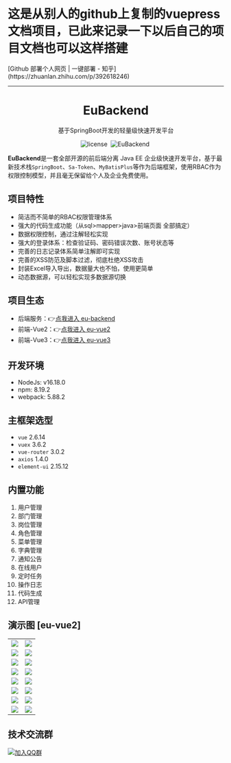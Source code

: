 <h1>这是从别人的github上复制的vuepress文档项目，已此来记录一下以后自己的项目文档也可以这样搭建</h1>
<p>
    [Github 部署个人网页 | 一键部署 - 知乎](https://zhuanlan.zhihu.com/p/392618246)
</p>
<hr>
<h1 align="center">EuBackend</h1>
<p align="center">基于SpringBoot开发的轻量级快速开发平台</p>
<p align="center">
    <img src="https://img.shields.io/github/license/mashape/apistatus.svg" alt="license">
    <img style="margin: 0 4px;" src="https://img.shields.io/badge/EuBackend-0.0.1-blue" alt="EuBackend">
</p>

<strong>EuBackend</strong>是一套全部开源的前后端分离 Java EE 企业级快速开发平台，基于最新技术栈`SpringBoot`、`Sa-Token`、`MyBatisPlus`等作为后端框架，使用RBAC作为权限控制模型，并且毫无保留给个人及企业免费使用。

## 项目特性
- 简洁而不简单的RBAC权限管理体系
- 强大的代码生成功能（从sql>mapper>java>前端页面 全部搞定）
- 数据权限控制，通过注解轻松实现
- 强大的登录体系：检查验证码、密码错误次数、账号状态等
- 完善的日志记录体系简单注解即可实现
- 完善的XSS防范及脚本过滤，彻底杜绝XSS攻击
- 封装Excel导入导出，数据量大也不怕，使用更简单
- 动态数据源，可以轻松实现多数据源切换

## 项目生态
- 后端服务：👉[点我进入 eu-backend](https://gitee.com/zhaoeryu/eu-backend)
- 前端-Vue2：👉[点我进入 eu-vue2](https://gitee.com/zhaoeryu/eu-vue2)
- 前端-Vue3：👉[点我进入 eu-vue3](https://gitee.com/zhaoeryu/eu-vue3)

## 开发环境
- NodeJs: v16.18.0
- npm: 8.19.2
- webpack: 5.88.2

## 主框架选型
- `vue` 2.6.14
- `vuex` 3.6.2
- `vue-router` 3.0.2
- `axios` 1.4.0
- `element-ui` 2.15.12

## 内置功能
1. 用户管理
2. 部门管理
3. 岗位管理
4. 角色管理
5. 菜单管理
6. 字典管理
7. 通知公告
8. 在线用户
9. 定时任务
10. 操作日志
11. 代码生成
12. API管理

## 演示图 [eu-vue2]
<table>
    <tr>
        <td><img src="https://foruda.gitee.com/images/1694162921053276722/7fd2065c_1893428.png"/></td>
        <td><img src="https://foruda.gitee.com/images/1694508973682833677/c45c98bd_1893428.png"/></td>
    </tr>
    <tr>
        <td><img src="https://foruda.gitee.com/images/1694162962141428187/797e00fc_1893428.png"/></td>
        <td><img src="https://foruda.gitee.com/images/1694509054981954108/300f3aa4_1893428.png"/></td>
    </tr>
    <tr>
        <td><img src="https://foruda.gitee.com/images/1694507938860687425/5ea1d0ec_1893428.png"/></td>
        <td><img src="https://foruda.gitee.com/images/1694509382897425937/11a446b5_1893428.png"/></td>
    </tr>
    <tr>
        <td><img src="https://foruda.gitee.com/images/1694508002356087891/057069a9_1893428.png"/></td>
        <td><img src="https://foruda.gitee.com/images/1694508056955683739/fe2aaa19_1893428.png"/></td>
    </tr>
    <tr>
        <td><img src="https://foruda.gitee.com/images/1694509516863321400/3aa04bc9_1893428.png"/></td>
        <td><img src="https://foruda.gitee.com/images/1694509563445258977/2b054098_1893428.png"/></td>
    </tr>
    <tr>
        <td><img src="https://foruda.gitee.com/images/1694509649752851836/3c5d8714_1893428.png"/></td>
        <td><img src="https://foruda.gitee.com/images/1694163402565149054/5a51ce60_1893428.png"/></td>
    </tr>
    <tr>
        <td><img src="https://foruda.gitee.com/images/1694509728335131922/861f28c5_1893428.png"/></td>
        <td><img src="https://foruda.gitee.com/images/1694509827972679746/b0532e7d_1893428.png"/></td>
    </tr>
    <tr>
        <td><img src="https://foruda.gitee.com/images/1694163454609841004/9e3659de_1893428.png"/></td>
        <td><img src="https://foruda.gitee.com/images/1694509992717879096/a3a383bd_1893428.png"/></td>
    </tr>
</table>

## 技术交流群
[![加入QQ群](https://img.shields.io/badge/QQ群-852154969-blue.svg)](https://qm.qq.com/cgi-bin/qm/qr?k=m9IAd3bFEJRUaOfkpg0SznBD6_nLzuZa&jump_from=webapi&authKey=SiSgsYNnzi55qEZELcw0PtTKs5uw1d+AxpKyROwETbuleUhS6Rh+T/qJHKEyrzl9)
